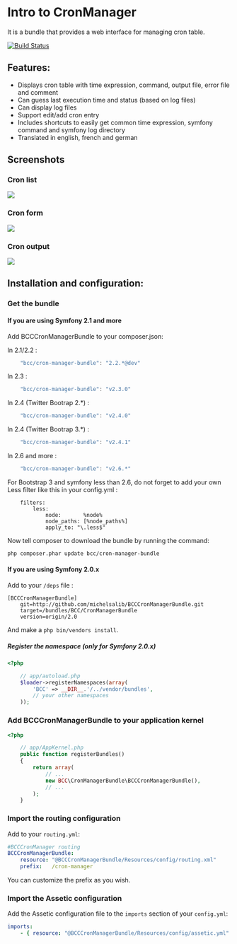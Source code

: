 # Intro to CronManager

It is a bundle that provides a web interface for managing cron table.

[![Build Status](https://secure.travis-ci.org/michelsalib/BCCCronManagerBundle.png?branch=master)](http://travis-ci.org/michelsalib/BCCCronManagerBundle)

## Features:

- Displays cron table with time expression, command, output file, error file and comment
- Can guess last execution time and status (based on log files)
- Can display log files
- Support edit/add cron entry
- Includes shortcuts to easily get common time expression, symfony command and symfony log directory
- Translated in english, french and german

## Screenshots
### Cron list
![](https://github.com/michelsalib/BCCCronManagerBundle/raw/master/Resources/screens/cron-list.png)
### Cron form
![](https://github.com/michelsalib/BCCCronManagerBundle/raw/master/Resources/screens/cron-form.png)
### Cron output
![](https://github.com/michelsalib/BCCCronManagerBundle/raw/master/Resources/screens/cron-file.png)

## Installation and configuration:

### Get the bundle

#### If you are using Symfony 2.1 and more

Add BCCCronManagerBundle to your composer.json:

In 2.1/2.2 :

``` js
    "bcc/cron-manager-bundle": "2.2.*@dev"
```

In 2.3 :

``` js
    "bcc/cron-manager-bundle": "v2.3.0"
```

In 2.4 (Twitter Bootrap 2.*) :

``` js
    "bcc/cron-manager-bundle": "v2.4.0"
```

In 2.4 (Twitter Bootrap 3.*) :

``` js
    "bcc/cron-manager-bundle": "v2.4.1"
```

In 2.6 and more :

``` js
    "bcc/cron-manager-bundle": "v2.6.*"
```

For Bootstrap 3 and symfony less than 2.6, do not forget to add your own Less filter like this in your config.yml :
```
    filters:
        less:
            node:       %node%
            node_paths: [%node_paths%]
            apply_to: "\.less$"
```

Now tell composer to download the bundle by running the command:
``` bash
php composer.phar update bcc/cron-manager-bundle
```

#### If you are using Symfony 2.0.x
Add to your `/deps` file :

```
[BCCCronManagerBundle]
    git=http://github.com/michelsalib/BCCCronManagerBundle.git
    target=/bundles/BCC/CronManagerBundle
    version=origin/2.0
```

And make a `php bin/vendors install`.

##### Register the namespace (only for Symfony 2.0.x)

``` php
<?php

    // app/autoload.php
    $loader->registerNamespaces(array(
        'BCC' => __DIR__.'/../vendor/bundles',
        // your other namespaces
    ));
```

### Add BCCCronManagerBundle to your application kernel

``` php
<?php

    // app/AppKernel.php
    public function registerBundles()
    {
        return array(
            // ...
            new BCC\CronManagerBundle\BCCCronManagerBundle(),
            // ...
        );
    }
```

### Import the routing configuration

Add to your `routing.yml`:

``` yml
#BCCCronManager routing
BCCCronManagerBundle:
    resource: "@BCCCronManagerBundle/Resources/config/routing.xml"
    prefix:   /cron-manager
```
You can customize the prefix as you wish.

### Import the Assetic configuration

Add the Assetic configuration file to the `imports` section of your `config.yml`:

``` yml
imports:
    - { resource: "@BCCCronManagerBundle/Resources/config/assetic.yml" }
```

